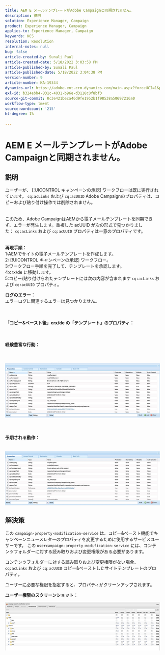 ```yaml
---
title: AEM E メールテンプレートがAdobe Campaignと同期されません。
description: 説明
solution: Experience Manager, Campaign
product: Experience Manager, Campaign
applies-to: Experience Manager, Campaign
keywords: KCS
resolution: Resolution
internal-notes: null
bug: false
article-created-by: Sunali Paul
article-created-date: 5/18/2022 3:03:58 PM
article-published-by: Sunali Paul
article-published-date: 5/18/2022 3:04:38 PM
version-number: 9
article-number: KA-19344
dynamics-url: https://adobe-ent.crm.dynamics.com/main.aspx?forceUCI=1&pagetype=entityrecord&etn=knowledgearticle&id=69a1eeb9-bbd6-ec11-a7b5-000d3a3adbfc
exl-id: b324ebb4-831c-4031-b96e-d3118c0f8bf3
source-git-commit: 0c3e421beca46d9fe1952b1f98538a50697216a0
workflow-type: tm+mt
source-wordcount: '215'
ht-degree: 1%

---
```


# AEM E メールテンプレートがAdobe Campaignと同期されません。

## 説明

ユーザーが、 [!UICONTROL キャンペーンの承認] ワークフローは既に実行されています。 `cq:acLinks` および `cq:acUUID` Adobe Campaignのプロパティは、コピーおよび貼り付け操作では削除されません。
<br> <br><br>このため、Adobe CampaignはAEMから電子メールテンプレートを同期できず、エラーが発生します。重複した acUUID が次の形式で見つかりました： `cq:acLinks` および `cq:acUUID` プロパティは一意のプロパティです。
<br> <br><br><b>再現手順：</b>
<br>1:AEMでサイトの電子メールテンプレートを作成します。
<br>2: [!UICONTROL キャンペーンの承認] ワークフロー。
<br>3:ワークフロー手順を完了して、テンプレートを承認します。
<br>4:crx/de に移動します。
<br>5:コピー/貼り付けられたテンプレートには次の内容が含まれます `cq:acLinks` および `cq:acUUID` プロパティ。

<b>ログのエラー：</b>
<br>エラーログに関連するエラーは見つかりません。<br><br> <br><br><b>「コピー&amp;ペースト後」crx/de の「テンプレート」のプロパティ：</b><br><br> <br><br><b>経験豊富な行動：</b><br><br> <br><br>![](assets/___6aa1eeb9-bbd6-ec11-a7b5-000d3a3adbfc___.jpeg)<br><br> <br><br><b>予期される動作：</b>
<br> <br><br>![](assets/___6ca1eeb9-bbd6-ec11-a7b5-000d3a3adbfc___.jpeg)

## 解決策


この `campaign-property-modification-service` は、コピー&amp;ペースト機能でキャンペーンニュースレターのプロパティを変更するために使用するサービスユーザーです。
この `usercampaign-property-modification-service` には、コンテンツフォルダーに対する読み取りおよび変更権限がある必要があります。

コンテンツフォルダーに対する読み取りおよび変更権限がない場合、 `cq:acLinks` および `cq:acUUID` コピー&amp;ペーストしたサイトテンプレートのプロパティ。

ユーザーに必要な権限を指定すると、プロパティがクリーンアップされます。

<b>ユーザー権限のスクリーンショット：</b>

![](assets/5443ef52-35cc-ec11-a7b5-6045bd00db33.png)
